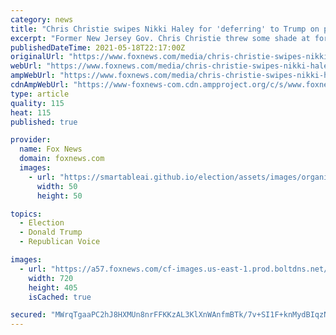 ```yaml
---
category: news
title: "Chris Christie swipes Nikki Haley for 'deferring' to Trump on potential 2024 run: Shows 'weakness, indecision'"
excerpt: "Former New Jersey Gov. Chris Christie threw some shade at former South Carolina Gov. Nikki Haley over remarks she made about whether or not she would run for president in 2024."
publishedDateTime: 2021-05-18T22:17:00Z
originalUrl: "https://www.foxnews.com/media/chris-christie-swipes-nikki-haley-for-deferring-to-trump-on-potential-2024-run-shows-weakness-indecision"
webUrl: "https://www.foxnews.com/media/chris-christie-swipes-nikki-haley-for-deferring-to-trump-on-potential-2024-run-shows-weakness-indecision"
ampWebUrl: "https://www.foxnews.com/media/chris-christie-swipes-nikki-haley-for-deferring-to-trump-on-potential-2024-run-shows-weakness-indecision.amp"
cdnAmpWebUrl: "https://www-foxnews-com.cdn.ampproject.org/c/s/www.foxnews.com/media/chris-christie-swipes-nikki-haley-for-deferring-to-trump-on-potential-2024-run-shows-weakness-indecision.amp"
type: article
quality: 115
heat: 115
published: true

provider:
  name: Fox News
  domain: foxnews.com
  images:
    - url: "https://smartableai.github.io/election/assets/images/organizations/foxnews.com-50x50.jpg"
      width: 50
      height: 50

topics:
  - Election
  - Donald Trump
  - Republican Voice

images:
  - url: "https://a57.foxnews.com/cf-images.us-east-1.prod.boltdns.net/v1/static/694940094001/ec50d5fb-ef64-4c10-a47d-e1a954f8453e/025046de-9eca-423e-b9d0-7ef3f417a701/1280x720/match/720/405/image.jpg?ve=1&tl=1"
    width: 720
    height: 405
    isCached: true

secured: "MWrqTgaaPC2hJ8HXMUn8nrFFKKzAL3KlXnWAnfmBTk/7v+SI1F+knMydBIqzNUWcZeb/8yWIwdzWe1/2sGfeVlcFMJ13+Qv1aGlVcfmnTzTyREqc+bjzN14ZZLZM37qkzthT6/rv86BnNOA3YeVgKEE2fGcnBcJyfKb85Jyu8HMmqzalVODY4tyq5QxR7p2QYDY82KqUowQwrLjYygQoKf7bqVFH/VDsptI2ta1eed7rr0IkZ1W8jOWTt25F0JOL3ke7rMa4JrMVdry58aIhRiTmfBiZjImiYMRRdA+Fwsym3Y0GQXb+g3LU8d78p6IyR3qNIlCPpPhEGqrzbaveVTTJk090ACDYVhHP9YQ69ss=;4KA73MwFfKaJS2jsHXElpw=="
---
```


